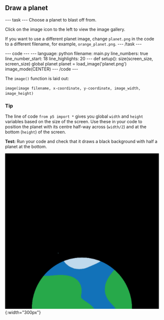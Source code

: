 <h2 class="c-project-heading--task">Draw a planet</h2>

--- task ---
Choose a planet to blast off from.

Click on the image icon to the left to view the image gallery. 

If you want to use a different planet image, change `planet.png` in the code to a different filename, for example, `orange_planet.png`.
--- /task --- 

<div class="c-project-code">
--- code ---
---
language: python
filename: main.py
line_numbers: true
line_number_start: 18 
line_highlights: 20
---
def setup():  
    size(screen_size, screen_size)    
    global planet
    planet = load_image('planet.png') 
    image_mode(CENTER)
--- /code ---
</div>




 The `image()` function is laid out:

`image(image filename, x-coordinate, y-coordinate, image_width, image_height)
`



<div class="c-project-callout c-project-callout--tip">

### Tip

The line of code `from p5 import *` gives you global `width` and `height` variables based on the size of the screen. Use these in your code to position the planet with its centre half-way across (`width/2`) and at the bottom (`height`) of the screen.

</div>

**Test:** Run your code and check that it draws a black background with half a planet at the bottom.

![A planet against a black background.](images/step_2.png){:width="300px"}









